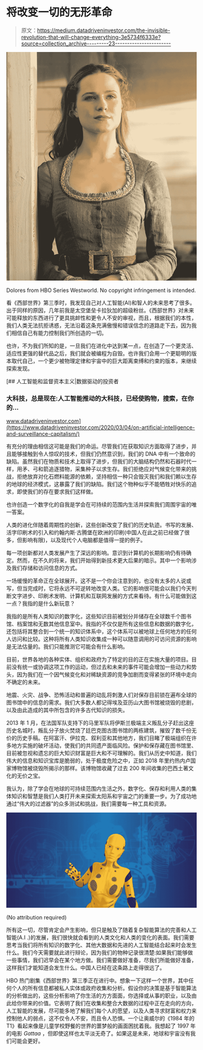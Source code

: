 # 将改变一切的无形革命

> 原文：<https://medium.datadriveninvestor.com/the-invisible-revolution-that-will-change-everything-3e5734f6333e?source=collection_archive---------23----------------------->

![](img/3b589de214fac30c44d3cb2be3acec1b.png)

Dolores from HBO Series Westworld. No copyright infringement is intended.

看《西部世界》第三季时，我发现自己对人工智能(AI)和智人的未来思考了很多。出于同样的原因，几年前我是太空堡垒卡拉狄加的超级粉丝。《西部世界》对未来可能释放的东西进行了更具挑衅性和更令人不安的审视，而且，根据我们的本性，我们人类无法抗拒诱惑，无法沿着这条充满傲慢和错误信念的道路走下去，因为我们相信自己有能力控制我们所创造的一切。

也许，不为我们所知的是，一旦我们在进化中达到某一点，在创造了一个更灵活、适应性更强的替代品之后，我们就会被编程为自毁。也许我们会用一个更聪明的版本取代自己，一个更少被物理定律和宇宙中的巨大距离束缚和约束的版本，来继续探索发现。

[](https://www.datadriveninvestor.com/2020/03/04/on-artificial-intelligence-and-surveillance-capitalism/) [## 人工智能和监督资本主义|数据驱动的投资者

### 大科技，总是现在:人工智能推动的大科技，已经使购物，搜索，在你的…

www.datadriveninvestor.com](https://www.datadriveninvestor.com/2020/03/04/on-artificial-intelligence-and-surveillance-capitalism/) 

有充分的理由相信这可能是我们的命运。尽管我们在获取知识方面取得了进步，并且能够接触到令人惊叹的技术，但我们仍然意识到，我们的 DNA 中有一个致命的缺陷。虽然我们在物质和技术上取得了进步，但我们的大脑结构仍然和石器时代一样，用矛、弓和箭追逐猎物，采集种子以求生存。我们拒绝应对气候变化带来的挑战，拒绝放弃对化石燃料能源的依赖，坚持相信一种只会毁灭我们和我们赖以生存的地球的经济模式，这暴露了我们的缺陷。我们这个物种似乎不能牺牲对快乐的追求，即使我们的存在要求我们这样做。

也许创造一个数字化的自我是学会在可持续的范围内生活并探索我们周围宇宙的唯一答案。

人类的进化伴随着周期性的创新，这些创新改变了我们的历史轨迹。书写的发展、活字印刷术的引入和约翰内斯·古腾堡在欧洲的印刷(中国人在此之前已经做了很多，但影响有限)，以及现代个人电脑都是值得一提的例子。

每一项创新都对人类发展产生了深远的影响。意识到计算机的长期影响仍有待确定。然而，在不久的将来，我们开始得到新技术更大后果的暗示。其中一个影响涉及我们存储和访问信息的方式。

一场缓慢的革命正在全球展开。这不是一个你会注意到的，也没有太多的人说或写，但当完成时，它将永远不可逆转地改变人类。它的影响很可能会以我们今天判断文字进步、印刷术发明、计算机和互联网发展的方式来看待。有什么可能做到这一点？我指的是什么新玩意？

我指的是所有人类知识的数字化，这些知识目前被划分并储存在全球数千个图书馆、档案馆和无数其他信息室中。我指的不仅仅是所有这些信息和数据的数字化，还包括将其整合到一个统一的知识体系中，这个体系可以被地球上任何地方的任何人访问和比较。这种将所有人类知识收集成一种可以随意调用的可访问资源的影响是无法估量的。我们只能推测它可能会有什么影响。

目前，世界各地的各种实体、组织和政府为了特定的目的正在实施大量的项目。目前没有统一或协调这项工作的运动，但过去和未来的事件可能会增加一些动力和势头，因为我们在一个因气候变化和对稀缺资源的竞争加剧而变得紧张的环境中走向不确定的未来。

地震、火灾、战争、恐怖活动和普遍的动乱将刺激人们对保存目前锁在遍布全球的图书馆中的信息的需求。我们大多数人都记得埃及亚历山大图书馆被烧毁的悲剧，以及由此造成的其中所包含的许多古代知识的损失。

2013 年 1 月，在法国军队支持下的马里军队将伊斯兰极端主义叛乱分子赶出这座历史名城时，叛乱分子放火焚烧了廷巴克图古图书馆的两栋建筑，摧毁了数千份无价的历史手稿。在阿富汗、伊拉克、叙利亚和其他地方，我们目睹了极端组织在许多地方实施的破坏活动，使我们的共同遗产面临风险。保护和保存藏在图书馆里、目前被忽视和遗忘的巨大知识财富是巨大和不可理解的。我们从历史中知道，我们伟大的信息和知识宝库是脆弱的，处于极度危险之中，正如 2018 年里约热内卢国家博物馆被烧毁所揭示的那样。该博物馆收藏了过去 200 年间收集的巴西土著文化的无价之宝。

我认为，除了学会在地球的可持续范围内生活之外，数字化、保存和利用人类的集体知识和智慧是我们人类打开未来探索太阳系和宇宙之门的重要一步。为了成功地通过“伟大的过滤器”的众多测试和挑战，我们需要每一种工具和资源。

![](img/e3c4a15befddd3c4f4859cdc7aaab8dd.png)

(No attribution required)

所有这一切，尽管肯定会产生影响，但只是触及了随着复杂智能算法的完善和人工智能(A.I .)的发展，我们很快就会看到的人类文化和人类的变化的表面。我们需要思考当我们将所有知识的数字化、其他大数据和先进的人工智能结合起来时会发生什么。我们今天需要就此进行辩论，因为我们的物种记录很清楚:如果我们能够做一些事情，我们迟早会在某个地方做。我们需要做好准备，尽我们所能做好准备，这样我们才能知道会发生什么。中国人已经在这条路上走得很远了。

HBO 热门剧集《西部世界》第三季正在进行中。想象一下这样一个世界，其中任何个人的所有信息都被私人实体或政府收集和分析。假设你的决策是基于智能算法的分析做出的，这些分析影响了你生活的方方面面，你选择或从事的职业，以及由此给你带来的价值。它表明了我们在收集和整合大数据的过程中正在走向的方向，人工智能的发展，尽可能多地了解我们每个人的愿望，以及人类寻求财富和权力来控制他人的弱点，这不仅令人不安，而且令人恐惧。一个让奥威尔的《1984 年的 T1》看起来像是儿童学校野餐的世界的噩梦般的画面困扰着我。我想起了 1997 年的电影 *Gattaa* ，但即使这样也太平淡无奇了。如果这是未来，地球和宇宙没有我们可能会更好。